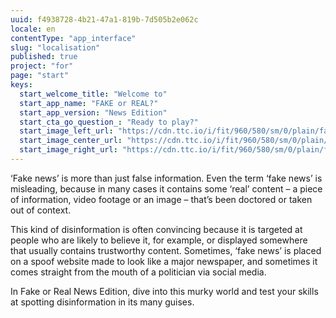 ```yaml
---
uuid: f4938728-4b21-47a1-819b-7d505b2e062c
locale: en
contentType: "app_interface"
slug: "localisation"
published: true
project: "for"
page: "start"
keys:
  start_welcome_title: "Welcome to"
  start_app_name: "FAKE or REAL?"
  start_app_version: "News Edition"
  start_cta_go_question_: "Ready to play?"
  start_image_left_url: "https://cdn.ttc.io/i/fit/960/580/sm/0/plain/fake-or-real-news-edition/1.jpg"
  start_image_center_url: "https://cdn.ttc.io/i/fit/960/580/sm/0/plain/fake-or-real-news-edition/2.jpg"
  start_image_right_url: "https://cdn.ttc.io/i/fit/960/580/sm/0/plain/fake-or-real-news-edition/3.jpg"
---
```

<p>
  ‘Fake news’ is more than just false information. Even the term ‘fake news’ is misleading, because in many cases it contains some ‘real’ content – a piece of information, video footage or an image – that’s been doctored or taken out of context.
</p>
<p>
  This kind of disinformation is often convincing because it is targeted at people who are likely to believe it, for example, or displayed somewhere that usually contains trustworthy content. Sometimes, ‘fake news’ is placed on a spoof website made to look like a major newspaper, and sometimes it comes straight from the mouth of a politician via social media.
</p>
<p>
  In Fake or Real News Edition, dive into this murky world and test your skills at spotting disinformation in its many guises.
</p>


